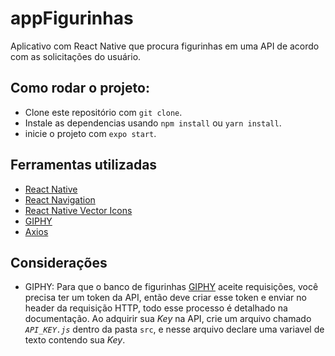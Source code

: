 # appFigurinhas
Aplicativo com React Native que procura figurinhas em uma API de acordo com as solicitações do usuário.


## Como rodar o projeto:

- Clone este repositório com `git clone`.
- Instale as dependencias usando `npm install` ou `yarn install`.
- inicie o projeto com `expo start`.

## Ferramentas utilizadas


* [React Native](https://reactnative.dev/docs/getting-started)
* [React Navigation](https://reactnavigation.org/docs/getting-started//)
* [React Native Vector Icons](https://oblador.github.io/react-native-vector-icons/)
* [GIPHY](https://developers.giphy.com/docs/api/endpoint/#search)
* [Axios](https://axios-http.com/docs/intro)

## Considerações
* GIPHY: Para que o banco de figurinhas [GIPHY](https://developers.giphy.com/docs/api/endpoint/#search) aceite requisições, você precisa ter um token da API, então deve criar esse token e enviar no header da requisição HTTP, todo esse processo é detalhado na documentação. Ao adquirir sua _Key_ na API, crie um arquivo chamado _`API_KEY.js`_ dentro da pasta `src`, e nesse arquivo declare uma variavel de texto contendo sua _Key_.